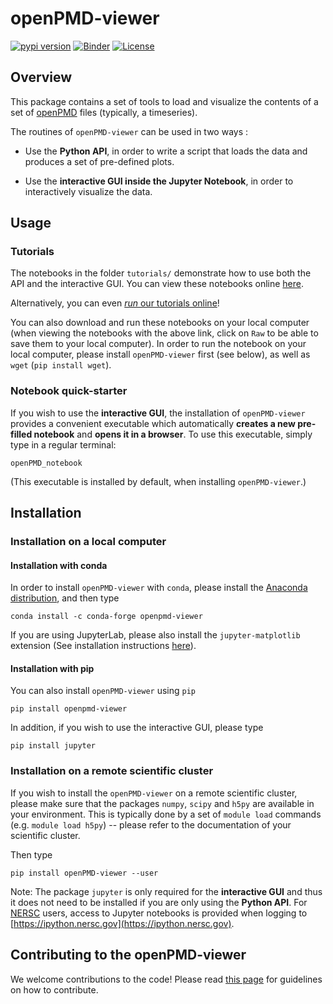 # openPMD-viewer

[![pypi version](https://img.shields.io/pypi/v/openPMD-viewer.svg)](https://pypi.python.org/pypi/openPMD-viewer)
[![Binder](https://mybinder.org/badge.svg)](https://mybinder.org/v2/gh/openPMD/openPMD-viewer/dev?filepath=docs/source/tutorials%2F)
[![License](https://img.shields.io/pypi/l/openPMD-viewer.svg)](LICENSE.txt)

## Overview

This package contains a set of tools to load and visualize the
contents of a set of [openPMD](http://www.openpmd.org/#/start) files
(typically, a timeseries).

The routines of `openPMD-viewer` can be used in two ways :

- Use the **Python API**, in order to write a script that loads the
  data and produces a set of pre-defined plots.

- Use the **interactive GUI inside the Jupyter Notebook**, in order to interactively
visualize the data.

## Usage

### Tutorials

The notebooks in the folder `tutorials/` demonstrate how to use both
the API and the interactive GUI. You can view these notebooks online
[here](https://github.com/openPMD/openPMD-viewer/tree/dev/docs/source/tutorials).

Alternatively, you can even
[*run* our tutorials online](https://mybinder.org/v2/gh/openPMD/openPMD-viewer/dev?filepath=docs/source/tutorials%2F)!

You can also download and run these notebooks on your local computer
(when viewing the notebooks with the above link, click on `Raw` to be able to
save them to your local computer). In order to run the notebook on
your local computer, please install `openPMD-viewer` first (see
below), as well as `wget` (`pip install wget`).

### Notebook quick-starter

If you wish to use the **interactive GUI**, the installation of
`openPMD-viewer` provides a convenient executable which automatically
**creates a new pre-filled notebook** and **opens it in a
browser**. To use this executable, simply type in a regular terminal:

`openPMD_notebook`

(This executable is installed by default, when installing `openPMD-viewer`.)

## Installation

### Installation on a local computer

#### Installation with conda

In order to install `openPMD-viewer` with `conda`, please install the [Anaconda
distribution](https://docs.anaconda.com/anaconda/install/), and then type
```
conda install -c conda-forge openpmd-viewer
```
If you are using JupyterLab, please also install the `jupyter-matplotlib`
extension (See installation instructions
[here](https://github.com/matplotlib/jupyter-matplotlib)).

#### Installation with pip

You can also install `openPMD-viewer` using `pip`
```
pip install openpmd-viewer
```
In addition, if you wish to use the interactive GUI, please type
```
pip install jupyter
```

### Installation on a remote scientific cluster

If you wish to install the `openPMD-viewer` on a remote scientific
cluster, please make sure that the packages `numpy`, `scipy` and `h5py`
are available in your environment. This is typically done by a set of
`module load` commands (e.g. `module load h5py`) -- please refer to
the documentation of your scientific cluster.

Then type
```
pip install openPMD-viewer --user
```

Note: The package `jupyter` is only required for the **interactive
GUI** and thus it does not need to be installed if you are only using
the **Python API**.  For [NERSC](http://www.nersc.gov/) users, access to Jupyter
notebooks is provided when logging to
[https://ipython.nersc.gov](https://ipython.nersc.gov).

## Contributing to the openPMD-viewer

We welcome contributions to the code! Please read [this page](https://github.com/openPMD/openPMD-viewer/blob/dev/CONTRIBUTING.md) for
guidelines on how to contribute.
